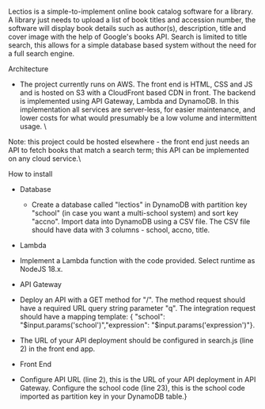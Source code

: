 Lectios is a simple-to-implement online book catalog software for a library. A library just needs to upload a list of book titles and accession number, the software will display book details such as author(s), description, title and cover image with the help of Google's books API. Search is limited to title search, this allows for a simple database based system without the need for a full search engine.

Architecture

- The project currently runs on AWS. The front end is HTML, CSS and JS and is hosted on S3 with a CloudFront based CDN in front. The backend is implemented using API Gateway, Lambda and DynamoDB. In this implementation all services are server-less, for easier maintenance, and lower costs for what would presumably be a low volume and intermittent usage. \

Note: this project could be hosted elsewhere - the front end just needs an API to fetch books that match a search term; this API can be implemented on any cloud service.\

How to install

- Database
  - Create a database called "lectios" in DynamoDB with partition key "school" (in case you want a multi-school system) and sort key "accno". Import data into DynamoDB using a CSV file. The CSV file should have data with 3 columns - school, accno, title.

- Lambda
 - Implement a Lambda function with the code provided. Select runtime as NodeJS 18.x. 

- API Gateway

 - Deploy an API with a GET method for "/". The method request should have a required URL query string parameter "q". The integration request should have a mapping template: \{ "school": "$input.params('school')","expression": "$input.params('expression')"\}.
 - The URL of your API deployment should be configured in search.js (line 2) in the front end app. 

- Front End

 - Configure API URL (line 2), this is the URL of your API deployment in API Gateway. Configure the school code (line 23), this is the school code imported as partition key in your DynamoDB table.}
